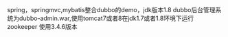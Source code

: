spring，springmvc,mybatis整合dubbo的demo，jdk版本1.8
dubbo后台管理系统为dubbo-admin.war,使用tomcat7或者8在jdk1.7或者1.8环境下运行
zookeeper 使用3.4.6版本